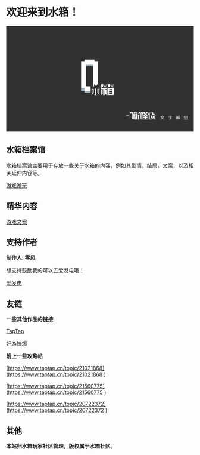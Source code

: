 # 欢迎来到水箱！

![](.\assests\images\waterbox.jpg)

## 水箱档案馆

水箱档案馆主要用于存放一些关于水箱的内容，例如其剧情，结局，文案，以及相关延伸内容等。

[游戏游玩](https://www.taptap.cn/app/228681)

## 精华内容

[游戏文案](https://dreamskycx.github.io/waterbox/article/article/)

## 支持作者

**制作人: 零风**

想支持鼓励我的可以去爱发电哦！

[爱发电](https://afdian.net/@FKJCalonecore?tab=home ) 

## 友链

**一些其他作品的链接** 

[TapTap](https://www.taptap.com/developer/92090 ) 

[好游快爆](https://www.3839.com/cp/10415.html ) 

**附上一些攻略帖** 

[https://www.taptap.cn/topic/21021868](https://www.taptap.cn/topic/21021868 ) 

[https://www.taptap.cn/topic/21560775](https://www.taptap.cn/topic/21560775 ) 

[https://www.taptap.cn/topic/20722372](https://www.taptap.cn/topic/20722372 ) 

## 其他

**本站归水箱玩家社区管理，版权属于水箱社区。**
